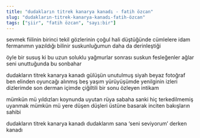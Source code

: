 ```yaml
---
title: "dudakların titrek kanarya kanadı - fatih özcan"
slug: "dudakların-titrek-kanarya-kanadı-fatih-özcan"
tags: ["şiir", "fatih özcan", "sayı:bir"]
---
```


sevmek fiilinin birinci tekil
gözlerinin çoğul hali düştüğünde cümlelere
idam fermanımın yazıldığı bilinir
suskunluğumun daha da derinleştiği

öyle bir susuş ki bu
uzun soluklu yağmurlar sonrası
suskun fesleğenler ağlar
seni unuttuğunda bu sonbahar

dudakların titrek kanarya kanadı
gülüşün unutulmuş siyah beyaz fotoğraf
ben elinden oyuncağı alınmış beş yaşım
yürüyüşümde yenilginin izleri
dizlerimde son derman
içimde çiğiltili bir sonu özleyen
intikam

mümkün mü
yıldızları koynunda uyutan rüya
sabaha sanki hiç terkedilmemiş uyanmak
mümkün mü
yere düşen düşleri üstüne basarak inciten
bakışların sahibi

dudakların titrek kanarya kanadı
dudaklarım sana ‘seni seviyorum’ derken kanadı
